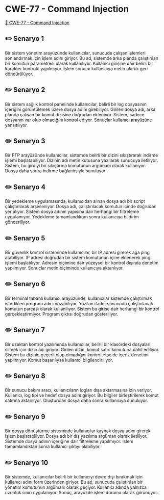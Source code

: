 # CWE-77 - Command Injection
<a href="https://cwe.mitre.org/data/definitions/77.html" target="_blank">🔗 CWE-77 - Command Injection</a>

## ✏️ Senaryo 1
Bir sistem yönetim arayüzünde kullanıcılar, sunucuda çalışan işlemleri sonlandırmak için işlem adını giriyor. Bu ad, sistemde arka planda çalıştırılan bir komutun parametresi olarak kullanılıyor. Kullanıcı girişine dair belirli bir karakter kontrolü yapılmıyor. İşlem sonucu kullanıcıya metin olarak geri döndürülüyor.

## ✏️ Senaryo 2
Bir sistem sağlık kontrol panelinde kullanıcılar, belirli bir log dosyasının içeriğini görüntülemek üzere dosya adını girebiliyor. Girilen dosya adı, arka planda çalışan bir komut dizisine doğrudan ekleniyor. Sistem, sadece dosyanın var olup olmadığını kontrol ediyor. Sonuçlar kullanıcı arayüzüne yansıtılıyor.

## ✏️ Senaryo 3
Bir FTP arayüzünde kullanıcılar, sistemde belirli bir dizini sıkıştırarak indirme işlemi başlatabiliyor. Dizinin adı metin kutusuna yazılarak sunucuya iletiliyor. Sistem, bu girdiyi bir sıkıştırma komutunun argümanı olarak kullanıyor. Dosya daha sonra indirme bağlantısıyla sunuluyor.

## ✏️ Senaryo 4
Bir yedekleme uygulamasında, kullanıcıdan alınan dosya adı bir script çalıştırılarak arşivleniyor. Dosya adı, çalıştırılacak komutun içinde doğrudan yer alıyor. Sistem dosya adının yapısına dair herhangi bir filtreleme uygulamıyor. Yedekleme tamamlandıktan sonra kullanıcıya bildirim gönderiliyor.

## ✏️ Senaryo 5
Bir güvenlik kontrol sisteminde kullanıcılar, bir IP adresi girerek ağa ping atabiliyor. IP adresi doğrudan bir sistem komutunun içine eklenerek ping işlemi başlatılıyor. Adresin biçimine dair yüzeysel bir kontrol dışında denetim yapılmıyor. Sonuçlar metin biçiminde kullanıcıya aktarılıyor.

## ✏️ Senaryo 6
Bir terminal tabanlı kullanıcı arayüzünde, kullanıcılar sistemde çalıştırmak istedikleri program adını yazabiliyor. Yazılan ifade, sunucuda çalıştırılacak komutun parçası olarak kullanılıyor. Sistem bu girişe dair herhangi bir kontrol gerçekleştirmiyor. Program çıktısı doğrudan gösteriliyor.

## ✏️ Senaryo 7
Bir uzaktan kontrol yazılımında kullanıcılar, belirli bir klasördeki dosyaları silmek için dizin adı giriyor. Girilen dizin, komut satırı komutuna dahil ediliyor. Sistem bu dizinin geçerli olup olmadığını kontrol etse de içerik denetimi yapılmıyor. Komut başarılıysa kullanıcı bilgilendiriliyor.

## ✏️ Senaryo 8
Bir sunucu bakım aracı, kullanıcıların logları dışa aktarmasına izin veriyor. Kullanıcı, log tipi ve hedef dosya adını giriyor. Bu bilgiler birleştirilerek komut satırına aktarılıyor. Oluşturulan dosya daha sonra kullanıcıya sunuluyor.

## ✏️ Senaryo 9
Bir dosya dönüştürme sisteminde kullanıcılar kaynak dosya adını girerek işlem başlatabiliyor. Dosya adı bir dış yazılıma argüman olarak iletiliyor. Sistemde dosya adının içeriğine dair filtreleme yapılmıyor. İşlem tamamlandıktan sonra kullanıcı çıktıyı alabiliyor.

## ✏️ Senaryo 10
Bir sistemde, kullanıcılar belirli bir kullanıcıyı devre dışı bırakmak için kullanıcı adını form üzerinden giriyor. Bu ad, sunucuda çalıştırılan bir yönetim komutunun argümanı olarak geçiyor. Kullanıcı adında yalnızca uzunluk sınırı uygulanıyor. Sonuç, arayüzde işlem durumu olarak görünüyor.

